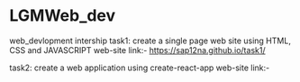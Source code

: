 # LGMWeb_dev
web_devlopment intership
task1: create a single page web site using HTML, CSS and JAVASCRIPT
       web-site link:- https://sap12na.github.io/task1/

task2: create a web application using create-react-app
       web-site link:-
